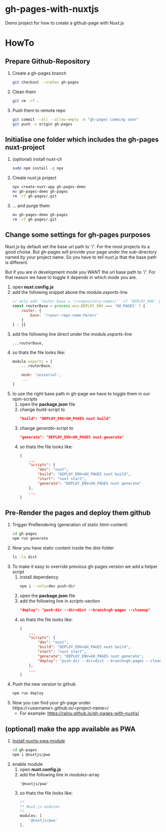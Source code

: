 # gh-pages-with-nuxtjs
Demo project for how to create a github-page with Nuxt.js

# HowTo

## Prepare Github-Repository

1. Create a gh-pages branch
    ```bash
    git checkout --orphan gh-pages
    ```
1. Clean them
    ```bash
    git rm -rf .
    ```
1. Push them to remote repo
    ```bash
    git commit --all --allow-empty -m "gh-pages comming soon"
    git push -u origin gh-pages
    ```

## Initialise one folder which includes the gh-pages nuxt-project

1. (optional) install nuxt-cli
    ```bash
    sudo npm install -g npx
    ```
1. Create nuxt.js project
    ```bash
    npx create-nuxt-app gh-pages-demo
    mv gh-pages-demo gh-pages
    rm -rf gh-pages/.git
    ```
1. ... and purge them
    ```bash
    mv gh-pages-demo gh-pages
    rm -rf gh-pages/.git
    ```

## Change some settings for gh-pages purposes
Nuxt.js by default set the base url path to '/'. For the most projects its a good choise. But gh-pages will provide your page under the sub-directory named by your project name. So you have to tell nuxt.js that the base path is different. 

But if you are in development mode you WANT the url base path to '/'. For that reason we have to toggle it depends in which mode you are.

1. open **nuxt.config.js** 
1. add the following snippet above the *module.exports*-line
    ```javascript
    // only add `router.base = '/<repository-name>/'` if `DEPLOY_ENV` is `GH_PAGES`
    const routerBase = process.env.DEPLOY_ENV === 'GH_PAGES' ? {
        router: {
            base: '/<your-repo-name-here>/'
        }
    } : {}
    ```
1. add the following line direct under the *module.exports*-line
    ```
    ...routerBase,
    ```
1. so thats the file looks like:
    ```javascript
    module.exports = {
        ...routerBase,

        mode: 'universal',
        ...
    }
    ```
1. to use the right base path in gh-page we have to toggle them in our npm-scripts
    1. open the **package.json** file
    1. change *build*-script to
        ```json
        "build": "DEPLOY_ENV=GH_PAGES nuxt build"
        ```
    1. change *generate*-script to
        ```json
        "generate": "DEPLOY_ENV=GH_PAGES nuxt generate"
        ```
    1. so thats the file looks like:
        ```json
        {
            ...
            "scripts": {
                "dev": "nuxt",
                "build": "DEPLOY_ENV=GH_PAGES nuxt build",
                "start": "nuxt start",
                "generate": "DEPLOY_ENV=GH_PAGES nuxt generate"
            },
            ...
        }
        ```

## Pre-Render the pages and deploy them github

1. Trigger PreRendering (generation of static html-content)
    ```bash
    cd gh-pages
    npm run generate
    ```
1. Now you have static content inside the dist-folder
    ```bash
    ls -la dist
    ```
1. To make it easy to override previous gh-pages version we add a helper script
    1. install dependency
        ```bash
        npm i --only=dev push-dir
        ```
    1. open the **package.json** file
    1. add the following line in *scripts*-section
        ```json
        "deploy": "push-dir --dir=dist --branch=gh-pages --cleanup"
        ```
    1. so thats the file looks like:
        ```json
        {
            ...
            "scripts": {
                "dev": "nuxt",
                "build": "DEPLOY_ENV=GH_PAGES nuxt build",
                "start": "nuxt start",
                "generate": "DEPLOY_ENV=GH_PAGES nuxt generate",
                "deploy": "push-dir --dir=dist --branch=gh-pages --cleanup --allow-unclean"
            },
            ...
        }
        ```
1. Push the new version to github
    ```bash
    npm run deploy
    ```
1. Now you can find your gh-page under https://&lt;username&gt;.github.io/&lt;project-name&gt;/
    * For example: https://rainu.github.io/gh-pages-with-nuxtjs/

## (optional) make the app available as PWA

1. [Install nuxtjs-pwa module](https://pwa.nuxtjs.org/setup)
    ```bash
    cd gh-pages
    npm i @nuxtjs/pwa
    ```
1. enable module
    1. open **nuxt.config.js** 
    1. add the following line in *modules*-array
        ```
        '@nuxtjs/pwa'
        ```
    1. so thats the file looks like:
        ```javascript
        /*
        ** Nuxt.js modules
        */
        modules: [
            '@nuxtjs/pwa'
        ],
        ```
